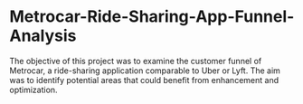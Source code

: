 # Metrocar-Ride-Sharing-App-Funnel-Analysis
The objective of this project was to examine the customer funnel of Metrocar, a ride-sharing application comparable to Uber or Lyft. The aim was to identify potential areas that could benefit from enhancement and optimization.
